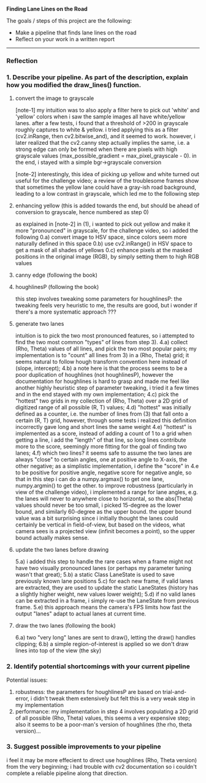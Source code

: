**Finding Lane Lines on the Road**

The goals / steps of this project are the following:
* Make a pipeline that finds lane lines on the road
* Reflect on your work in a written report


[//]: # (Image References)

[image1]: ./examples/grayscale.jpg "Grayscale"

---

### Reflection

### 1. Describe your pipeline. As part of the description, explain how you modified the draw_lines() function.

1) convert the image to grayscale

   [note-1] my intuition was to also apply a filter here to pick out 'white' and 'yellow' colors when i saw the sample images all have white/yellow lanes.  after a few tests, i found that a threshold of >200 in grayscale roughly captures to white & yellow.  i tried applying this as a filter (cv2.inRange, then cv2.bitwise_and), and it seemed to work.  however, i later realized that the cv2.canny step actually implies the same, i.e. a strong edge can only be formed when there are pixels with high grayscale values (max_possible_gradient = max_pixel_grayscale - 0).  in the end, i stayed with a simple bgr->grayscale conversion

   [note-2] interestingly, this idea of picking up yellow and white turned out useful for the challenge video; a review of the troublesome frames show that sometimes the yellow lane could have a gray-ish road background, leading to a low contrast in grayscale, which led me to the following step

0) enhancing yellow (this is added towards the end, but should be ahead of conversion to grayscale, hence numbered as step 0)

    as explained in [note-2] in (1), i wanted to pick out yellow and make it more "pronounced" in grayscale, for the challenge video, so i added the following
    0.a) convert image to HSV space, since colors seem more naturally defined in this space
    0.b) use cv2.inRange() in HSV space to get a mask of all shades of yellows
    0.c) enhance pixels at the masked positions in the original image (RGB), by simply setting them to high RGB values

2) canny edge (following the book)

3) houghlinesP (following the book)

    this step involves tweaking some parameters for houghlinesP: the tweaking feels very heuristic to me, the results are good, but i wonder if there's a more systematic approach ???

4) generate two lanes

    intuition is to pick the two most pronounced features, so i attempted to find the two most common "types" of lines from step 3).
    4.a) collect (Rho, Theta) values of all lines, and pick the two most popular pairs; my implementation is to "count" all lines from 3) in a (Rho, Theta) grid; it seems natural to follow hough transform convention here instead of (slope, intercept);
    4.b) a note here is that the process seems to be a poor duplication of houghlines (not houghlinesP), however the documentation for houghlines is hard to grasp and made me feel like another highly heuristic step of parameter tweaking, i tried it a few times and in the end stayed with my own implementation;
    4.c) pick the "hottest" two grids in my collection of (Rho, Theta) over a 2D grid of digitized range of all possible (R, T) values;
    4.d) "hottest" was initially defined as a counter, i.e. the number of lines from (3) that fall onto a certain (R, T) grid, however, through some tests i realized this definition incorrectly gave long and short lines the same weight
    4.e) "hottest" is implemented as a score, instead of adding a count of 1 to a grid when getting a line, i add the "length" of that line, so long lines contribute more to the score, seemingly more fitting for the goal of finding two lanes;
    4.f) which two lines?  it seems safe to assume the two lanes are always "close" to certain angles, one at positive angle to X-axis, the other negative; as a simplistic implementation, i define the "score" in 4.e to be positive for positive angle, negative score for negative angle, so that in this step i can do a numpy.argmax() to get one lane, numpy.argmin() to get the other.  to improve robustness (particularly in view of the challenge video), i implemented a range for lane angles, e.g. the lanes will never to anywhere close to horizontal, so the abs(Theta) values should never be too small, i picked 15-degree as the lower bound, and similarly 60-degree as the upper bound.  the upper bound value was a bit surprising since i initially thought the lanes could certainly be vertical in field-of-view, but based on the videos, what camera sees is a projected view (infinit becomes a point), so the upper bound actually makes sense.

5) update the two lanes before drawing

    5.a) i added this step to handle the rare cases when a frame might not have two visually pronounced lanes (or perhaps my parameter tuning wasn't that great);
    5.b) a static Class LaneState is used to save previously known lane positions
    5.c) for each new frame, if valid lanes are extracted, they are used to update the static LaneStates (history has a slightly higher weight, new values lower weight);
    5.d) if no valid lanes can be extracted in a frame, i simply re-use the LaneState from previous frame.
    5.e) this approach means the camera's FPS limits how fast the output "lanes" adapt to actual lanes at current time.

6) draw the two lanes (following the book)

    6.a) two "very long" lanes are sent to draw(), letting the draw() handles clipping;
    6.b) a simple region-of-interest is applied so we don't draw lines into top of the view (the sky)


### 2. Identify potential shortcomings with your current pipeline


Potential issues:

1) robustness: the parameters for houghlinesP are based on trial-and-error, i didn't tweak them extensively but felt this is a very weak step in my implementation
2) performance: my implementation in step 4 involves populating a 2D grid of all possible (Rho, Theta) values, this seems a very expensive step; also it seems to be a poor-man's version of houghlines (the rho, theta version)...


### 3. Suggest possible improvements to your pipeline

i feel it may be more effecient to direct use houghlines (Rho, Theta version) from the very beginning; i had trouble with cv2 documentation so i couldn't complete a reliable pipeline along that direction.
